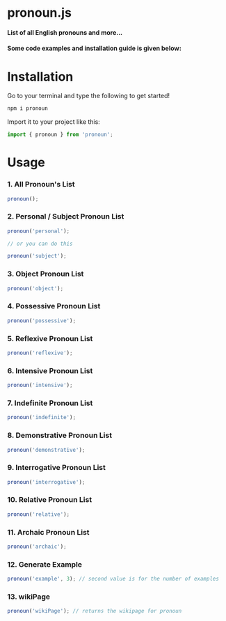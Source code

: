 # pronoun.js
#### List of all English pronouns and more...
#### Some code examples and installation guide is given below:  
# Installation
Go to your terminal and type the following to get started!
```javascript
npm i pronoun
```
Import it to your project like this: 
```javascript
import { pronoun } from 'pronoun';
```
# Usage
### 1. All Pronoun's List
```javascript
pronoun();
```

### 2. Personal / Subject Pronoun List
```javascript
pronoun('personal');

// or you can do this

pronoun('subject');
```

### 3. Object Pronoun List
```javascript
pronoun('object');
```

### 4. Possessive Pronoun List
```javascript
pronoun('possessive');
```

### 5. Reflexive Pronoun List
```javascript
pronoun('reflexive');
```

### 6. Intensive Pronoun List
```javascript
pronoun('intensive');
```

### 7. Indefinite Pronoun List
```javascript
pronoun('indefinite');
```

### 8. Demonstrative Pronoun List
```javascript
pronoun('demonstrative');
```

### 9. Interrogative Pronoun List
```javascript
pronoun('interrogative');
```

### 10. Relative Pronoun List
```javascript
pronoun('relative');
```

### 11. Archaic Pronoun List
```javascript
pronoun('archaic');
```

### 12. Generate Example
```javascript
pronoun('example', 3); // second value is for the number of examples
```

### 13. wikiPage
```javascript
pronoun('wikiPage'); // returns the wikipage for pronoun
```